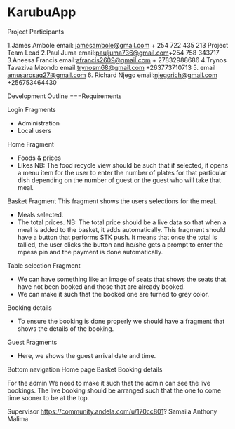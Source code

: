 # KarubuApp
Project Participants 

1.James Ambole  email: jamesambole@gmail.com + 254 722 435 213 Project Team Lead
2.Paul Juma email:pauljuma736@gmail.com+254 758 343717
3.Aneesa Francis email:afrancis2609@gmail.com + 27832988686
4.Trynos Tavaziva Mzondo email:trynosm68@gmail.com +263773710713
5.	                                  email amusarosaq27@gmail.com
6. Richard Njego email:njegorich@gmail.com +256753464430



Development Outline 
===Requirements

Login Fragments
- Administration
- Local users

Home Fragment
- Foods & prices
- Likes
NB: The food recycle view should be such that if selected, it opens a menu item for the user to enter the number of plates for that particular dish depending on the number of guest or the guest who will take that meal.

Basket Fragment
This fragment shows the users selections for the meal.
- Meals selected.
- The total prices.
NB: The total price should be a live data so that when a meal is added to the basket, it adds automatically.
This fragment should have a button that performs STK push. It means that once the total is tallied, the user clicks the button and he/she gets a prompt to enter the mpesa pin and the payment is done automatically.

Table selection Fragment
- We can have something like an image of seats that shows the seats that have not been booked and those that are already booked.
- We can make it such that the booked one are turned to grey color.

Booking details
- To ensure the booking is done properly we should have a fragment that shows the details of the booking.

Guest Fragments
- Here, we shows the guest arrival date and time.

Bottom navigation
Home page
Basket
Booking details



For the admin
We need to make it such that the admin can see the live bookings. The live booking should be arranged such that the one to come time sooner to be at the top.


Supervisor https://community.andela.com/u/170cc801? Samaila Anthony Malima 
